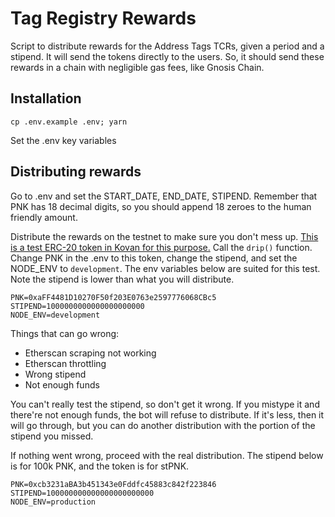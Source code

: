 # Tag Registry Rewards

Script to distribute rewards for the Address Tags TCRs, given a period and a stipend. It will send the tokens directly to the users. So, it should send these rewards in a chain with negligible gas fees, like Gnosis Chain.

## Installation

`cp .env.example .env; yarn`

Set the .env key variables

## Distributing rewards

Go to .env and set the START_DATE, END_DATE, STIPEND. Remember that PNK has 18 decimal digits, so you should append 18 zeroes to the human friendly amount.

Distribute the rewards on the testnet to make sure you don't mess up. [This is a test ERC-20 token in Kovan for this purpose.](https://kovan.etherscan.io/address/0xaFF4481D10270F50f203E0763e2597776068CBc5#writeContract) Call the `drip()` function. Change PNK in the .env to this token, change the stipend, and set the NODE_ENV to `development`. The env variables below are suited for this test. Note the stipend is lower than what you will distribute.

```
PNK=0xaFF4481D10270F50f203E0763e2597776068CBc5
STIPEND=1000000000000000000000
NODE_ENV=development
```

Things that can go wrong:
- Etherscan scraping not working
- Etherscan throttling
- Wrong stipend
- Not enough funds

You can't really test the stipend, so don't get it wrong. If you mistype it and there're not enough funds, the bot will refuse to distribute. If it's less, then it will go through, but you can do another distribution with the portion of the stipend you missed.

If nothing went wrong, proceed with the real distribution. The stipend below is for 100k PNK, and the token is for stPNK.

```
PNK=0xcb3231aBA3b451343e0Fddfc45883c842f223846
STIPEND=100000000000000000000000
NODE_ENV=production
```

